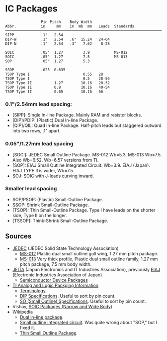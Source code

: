 IC Packages
===========

                    Pin Pitch    Body Width
    Abbr.           in     mm    in  Wb  mm   Leads  Standards
    ───────────────────────────────────────────────────────────────────────
    SIPP            .1"   2.54
    DIP-W           .1"   2.54   .6"  15.24   24-64
    DIP-N           .1"   2.54   .3"   7.62    8-28

    SOIC            .05"  1.27         3.9           MS-012
    SOIC            .05"  1.27         7.5           MS-013
    SOP             .05"  1.27         5.3

    SSOP            .025  0.635
    TSOP Type I                        0.55   28
    TSOP Type I                        0.5    28-56
    TSOP Type II          1.27        10.16   20-32
    TSOP Type II          0.8         10.16   40-54
    TSOP Type II          0.65        10.16   66

### 0.1"/2.54mm lead spacing:

- [SIPP]: Single In-line Package. Mainly RAM and resistor blocks.
- [DIP]/PDIP: (Plastic) Dual In-line Package.
- [QIP]/QIL: Quad In-line Package. Half-pitch leads but staggered outward
  into two rows, .1" apart.

### 0.05"/1.27mm lead spacing

- [SOCI]: JEDEC  Small Outline Package. MS-012 Wb=5.3, MS-013 Wb=7.5.
  Also Wb=6.52, Wb=6.57 versions from TI.
- [SOP]: EIAJ Small Outline Integrated Circuit. Wb=3.9. EIAJ (Japan).
  EIAJ TYPE II is wider, Wb=7.5.
- SOJ: SOIC with J-leads curving inward.

### Smaller lead spacing

- SOP/PSOP: (Plastic) Small-Outline Package.
- SSOP: Shrink Small-Outline Package.
- [TSOP]: Thin Small-Outline Package. Type I have leads on the shorter
  side, Type II on the longer.
- [TSSOP]: Think-Shrink Small-Outline Package.


Sources
-------

- [JEDEC] \(JEDEC Solid State Technology Association)
  - [MS-012] Plastic dual small outline gull wing, 1.27 mm pitch package.
  - [MS-013] Very thick profile, Plastic dual small outline family,
    1.27 mm pitch package, 7.5 mm body width.
- [JEITA] (Japan Electronics and IT Industries Association), previously
  [EIAJ] (Electronic Industries Association of Japan)
  - [Semiconductor Device Packages][JEITA sdp]
- [TI Analog and Logic Packging Information][ti pkginfo]
  - [Terminology][ti terms]
  - [DIP Specifications][ti dip]. Useful to sort by pin count.
  - [SO (Small Outline) Specifications][ti so]. Useful to sort by pin
    count.
- Vishay, [SOIC Packages (Narrow and Wide Body)][vishay]
- Wikipedia
  - [Dual in-line package][wp dip].
  - [Small outline integrated circuit][wp soic].
    Was quite wrong about "SOP," but I fixed it.
  - [Thin Small Outline Package][wp tsop].



<!-------------------------------------------------------------------->
[EIAJ]: https://en.wikipedia.org/wiki/EIAJ
[JEDEC]: https://en.wikipedia.org/wiki/JEDEC
[JEITA sdp]: https://www.jeita.or.jp/cgi-bin/standard_e/list.cgi?cateid=5&subcateid=40
[JEITA]: https://en.wikipedia.org/wiki/JEITA
[MS-012]: https://www.jedec.org/system/files/docs/MS-012G-01.pdf
[MS-013]: https://www.jedec.org/system/files/docs/MS-013F.pdf

[ti dip]: http://www.ti.com/packaging/docs/searchtipackages.tsp?packageName=DIP
[ti pkginfo]: www.ti.com/analogpackaging
[ti so]: http://www.ti.com/packaging/docs/searchtipackages.tsp?packageName=SO
[ti terms]: http://www.ti.com/support-packaging/packaging-resources/packaging-terminology.html
[vishay]: https://www.vishay.com/docs/72130/tape_soic.pdf
[wp dip]: https://en.wikipedia.org/wiki/Dual_in-line_package
[wp soic]: https://en.wikipedia.org/wiki/Small_outline_integrated_circuit
[wp tsop]: https://en.wikipedia.org/wiki/Thin_Small_Outline_Package

